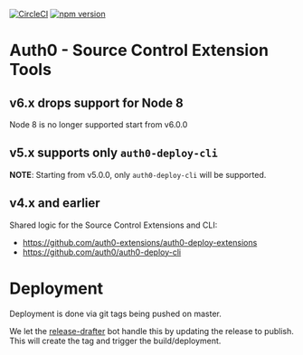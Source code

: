 [![CircleCI](https://circleci.com/gh/auth0-extensions/auth0-source-control-extension-tools.svg?style=svg)](https://circleci.com/gh/auth0-extensions/auth0-source-control-extension-tools)
[![npm version](https://badge.fury.io/js/auth0-source-control-extension-tools.svg)](https://badge.fury.io/js/auth0-source-control-extension-tools)

# Auth0 - Source Control Extension Tools

## v6.x drops support for Node 8

Node 8 is no longer supported start from v6.0.0


## v5.x supports only `auth0-deploy-cli`

**NOTE**: Starting from v5.0.0, only `auth0-deploy-cli` will be supported.


## v4.x and earlier
Shared logic for the Source Control Extensions and CLI:

- https://github.com/auth0-extensions/auth0-deploy-extensions
- https://github.com/auth0/auth0-deploy-cli

# Deployment

Deployment is done via git tags being pushed on master.

We let the [release-drafter](https://github.com/apps/release-drafter) bot handle this by updating the release to publish. This will create the tag and trigger the build/deployment.
